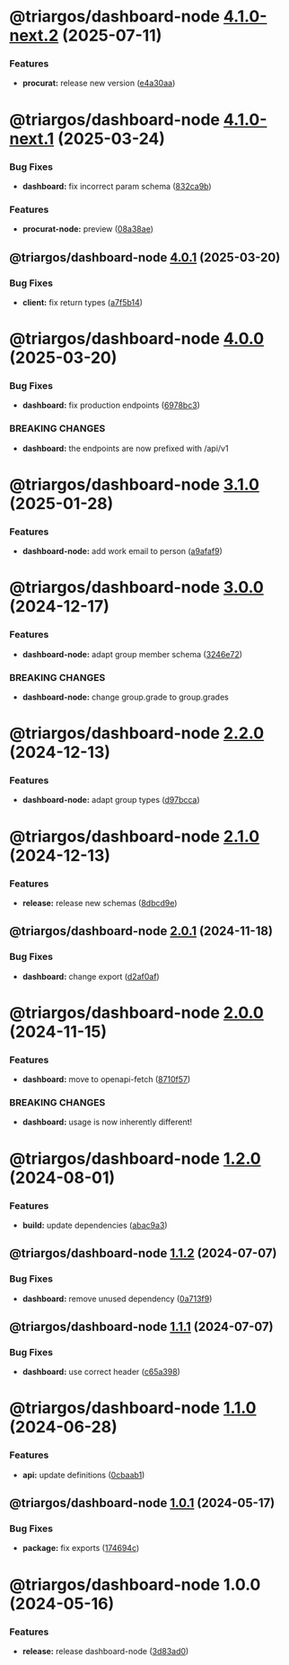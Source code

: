 # @triargos/dashboard-node [4.1.0-next.2](https://github.com/triargos/sdks/compare/@triargos/dashboard-node@4.1.0-next.1...@triargos/dashboard-node@4.1.0-next.2) (2025-07-11)


### Features

* **procurat:** release new version ([e4a30aa](https://github.com/triargos/sdks/commit/e4a30aa69fe5529c00cc3f32ebea2b062f76b826))

# @triargos/dashboard-node [4.1.0-next.1](https://github.com/triargos/sdks/compare/@triargos/dashboard-node@4.0.1...@triargos/dashboard-node@4.1.0-next.1) (2025-03-24)


### Bug Fixes

* **dashboard:** fix incorrect param schema ([832ca9b](https://github.com/triargos/sdks/commit/832ca9bb098a35b554fdd8e34fb34dbf06c78d7b))


### Features

* **procurat-node:** preview ([08a38ae](https://github.com/triargos/sdks/commit/08a38aecc96576ebb1b0e8c498e6015a23944928))

## @triargos/dashboard-node [4.0.1](https://github.com/triargos/sdks/compare/@triargos/dashboard-node@4.0.0...@triargos/dashboard-node@4.0.1) (2025-03-20)


### Bug Fixes

* **client:** fix return types ([a7f5b14](https://github.com/triargos/sdks/commit/a7f5b1451977a041bc801d1fc93f9800fc674664))

# @triargos/dashboard-node [4.0.0](https://github.com/triargos/sdks/compare/@triargos/dashboard-node@3.1.0...@triargos/dashboard-node@4.0.0) (2025-03-20)


### Bug Fixes

* **dashboard:** fix production endpoints ([6978bc3](https://github.com/triargos/sdks/commit/6978bc3e4b6d5a32a4f0e94d45036a9f376dc1fd))


### BREAKING CHANGES

* **dashboard:** the endpoints are now prefixed with /api/v1

# @triargos/dashboard-node [3.1.0](https://github.com/triargos/sdks/compare/@triargos/dashboard-node@3.0.0...@triargos/dashboard-node@3.1.0) (2025-01-28)


### Features

* **dashboard-node:** add work email to person ([a9afaf9](https://github.com/triargos/sdks/commit/a9afaf9388f142d6fbfad27531b0069062770be6))

# @triargos/dashboard-node [3.0.0](https://github.com/triargos/sdks/compare/@triargos/dashboard-node@2.2.0...@triargos/dashboard-node@3.0.0) (2024-12-17)


### Features

* **dashboard-node:** adapt group member schema ([3246e72](https://github.com/triargos/sdks/commit/3246e7222ad774192b41cea84f2f9929f1978db6))


### BREAKING CHANGES

* **dashboard-node:** change group.grade to group.grades

# @triargos/dashboard-node [2.2.0](https://github.com/triargos/sdks/compare/@triargos/dashboard-node@2.1.0...@triargos/dashboard-node@2.2.0) (2024-12-13)


### Features

* **dashboard-node:** adapt group types ([d97bcca](https://github.com/triargos/sdks/commit/d97bccaf96aa7ea119ec9f14aa68dc6b6deb9d89))

# @triargos/dashboard-node [2.1.0](https://github.com/triargos/sdks/compare/@triargos/dashboard-node@2.0.1...@triargos/dashboard-node@2.1.0) (2024-12-13)


### Features

* **release:** release new schemas ([8dbcd9e](https://github.com/triargos/sdks/commit/8dbcd9ef7d35000e21ade4f1c28aa618b5ed4c2c))

## @triargos/dashboard-node [2.0.1](https://github.com/triargos/sdks/compare/@triargos/dashboard-node@2.0.0...@triargos/dashboard-node@2.0.1) (2024-11-18)


### Bug Fixes

* **dashboard:** change export ([d2af0af](https://github.com/triargos/sdks/commit/d2af0af8e7af2ea021ecec5ee09430c30067bd41))

# @triargos/dashboard-node [2.0.0](https://github.com/triargos/sdks/compare/@triargos/dashboard-node@1.2.0...@triargos/dashboard-node@2.0.0) (2024-11-15)


### Features

* **dashboard:** move to openapi-fetch ([8710f57](https://github.com/triargos/sdks/commit/8710f573b36b8e930a11e80a1da5d625f3712f8c))


### BREAKING CHANGES

* **dashboard:** usage is now inherently different!

# @triargos/dashboard-node [1.2.0](https://github.com/triargos/sdks/compare/@triargos/dashboard-node@1.1.2...@triargos/dashboard-node@1.2.0) (2024-08-01)


### Features

* **build:** update dependencies ([abac9a3](https://github.com/triargos/sdks/commit/abac9a3782c0485deb3ae3945751b7647a66650f))

## @triargos/dashboard-node [1.1.2](https://github.com/triargos/sdks/compare/@triargos/dashboard-node@1.1.1...@triargos/dashboard-node@1.1.2) (2024-07-07)


### Bug Fixes

* **dashboard:** remove unused dependency ([0a713f9](https://github.com/triargos/sdks/commit/0a713f956ecfa71e92f082ca2cbf05b0781e151c))

## @triargos/dashboard-node [1.1.1](https://github.com/triargos/sdks/compare/@triargos/dashboard-node@1.1.0...@triargos/dashboard-node@1.1.1) (2024-07-07)


### Bug Fixes

* **dashboard:** use correct header ([c65a398](https://github.com/triargos/sdks/commit/c65a3981328ad708cb7bb690d75d58db565ba680))

# @triargos/dashboard-node [1.1.0](https://github.com/triargos/sdks/compare/@triargos/dashboard-node@1.0.1...@triargos/dashboard-node@1.1.0) (2024-06-28)


### Features

* **api:** update definitions ([0cbaab1](https://github.com/triargos/sdks/commit/0cbaab1d6e052034368d86a14fbc068e4fbbdfcb))

## @triargos/dashboard-node [1.0.1](https://github.com/triargos/sdks/compare/@triargos/dashboard-node@1.0.0...@triargos/dashboard-node@1.0.1) (2024-05-17)


### Bug Fixes

* **package:** fix exports ([174694c](https://github.com/triargos/sdks/commit/174694c2517c16861887b443fa9307372bb6a25a))

# @triargos/dashboard-node 1.0.0 (2024-05-16)


### Features

* **release:** release dashboard-node ([3d83ad0](https://github.com/triargos/sdks/commit/3d83ad0e8858fcc250b94b58db7ea76b3ce54bd7))
